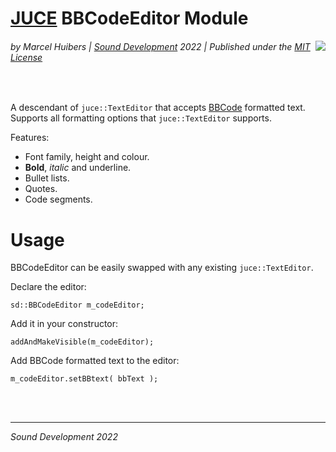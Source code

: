 # [JUCE](https://juce.com/) BBCodeEditor Module
<img align="right" src="https://www.sounddevelopment.nl/sd/resources/images/bbcodeeditor.png">

###### *by Marcel Huibers | [Sound Development](https://www.sounddevelopment.nl) 2022 | Published under the [MIT License](https://en.wikipedia.org/wiki/MIT_License)*
<br>

A descendant of `juce::TextEditor` that accepts [BBCode](https://www.bbcode.org/reference.php) formatted text.
Supports all formatting options that `juce::TextEditor` supports.

Features:
* Font family, height and colour.
* **Bold**, *italic* and underline.
* Bullet lists.
* Quotes.
* Code segments.

# Usage

BBCodeEditor can be easily swapped with any existing `juce::TextEditor`.

Declare the editor:
```
sd::BBCodeEditor m_codeEditor;
```
Add it in your constructor:
```
addAndMakeVisible(m_codeEditor);
```
Add BBCode formatted text to the editor:
```
m_codeEditor.setBBtext( bbText );
```
<br><br>

-----
*Sound Development 2022*
